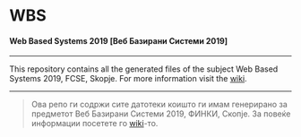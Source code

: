# WBS
#### Web Based Systems 2019 [Веб Базирани Системи 2019]
***
This repository contains all the generated files of the subject Web Based Systems 2019, FCSE, Skopje.
For more information visit the [wiki](https://github.com/Konstantin-Bogdanoski/WBS/wiki).

***
> Ова репо ги содржи сите датотеки коишто ги имам генерирано за предметот Веб Базирани Системи 2019, ФИНКИ, Скопје.
За повеќе информации посетете го [wiki](https://github.com/Konstantin-Bogdanoski/WBS/wiki)-то.

